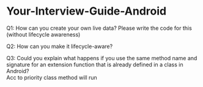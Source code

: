 # Your-Interview-Guide-Android

Q1: How can you create your own live data? Please write the code for this (without lifecycle awareness)

Q2: How can you make it lifecycle-aware? 

Q3: Could you explain what happens if you use the same method name and signature for an extension function that is already defined in a class in Android?  
      Acc to priority class method will run 
